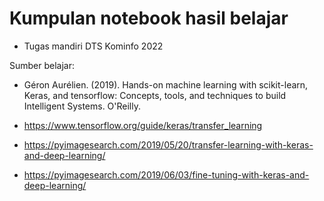 # Kumpulan notebook hasil belajar

- Tugas mandiri DTS Kominfo 2022

Sumber belajar:
- Géron Aurélien. (2019). Hands-on machine learning with scikit-learn, Keras, and tensorflow: Concepts, tools, and techniques to build Intelligent Systems. O'Reilly.

- https://www.tensorflow.org/guide/keras/transfer_learning

- https://pyimagesearch.com/2019/05/20/transfer-learning-with-keras-and-deep-learning/

- https://pyimagesearch.com/2019/06/03/fine-tuning-with-keras-and-deep-learning/
